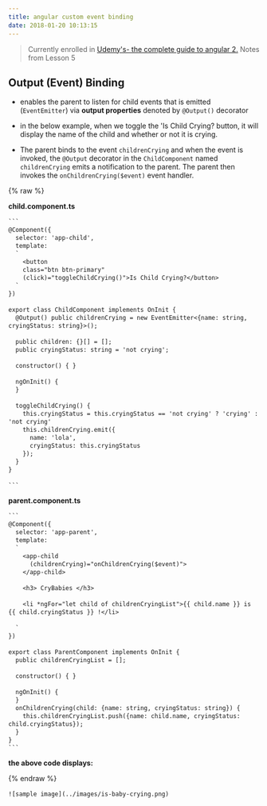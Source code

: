 ```yaml
---
title: angular custom event binding
date: 2018-01-20 10:13:15
---
```


> Currently enrolled in <a href="https://www.udemy.com/the-complete-guide-to-angular-2" target="_blank">Udemy's- the complete guide to angular 2.</a> Notes from Lesson 5

## Output (Event) Binding
- enables the parent to listen for child events that is emitted (`EventEmitter`) via **output properties** denoted by `@Output()` decorator

- in the below example, when we toggle the 'Is Child Crying? button, it will display the name of the child and whether or not it is crying.
- The parent binds to the event `childrenCrying` and when the event is invoked, the `@Output` decorator in the `ChildComponent` named `childrenCrying` emits a notification to the parent. The parent then invokes the `onChildrenCrying($event)` event handler.



{% raw %}

  **child.component.ts**
  
    ```
    @Component({
      selector: 'app-child',
      template: 
      `
        <button
        class="btn btn-primary"
        (click)="toggleChildCrying()">Is Child Crying?</button>
      `
    })

    export class ChildComponent implements OnInit {
      @Output() public childrenCrying = new EventEmitter<{name: string, cryingStatus: string}>();

      public children: {}[] = [];
      public cryingStatus: string = 'not crying';

      constructor() { }

      ngOnInit() {
      }

      toggleChildCrying() {
        this.cryingStatus = this.cryingStatus == 'not crying' ? 'crying' : 'not crying'
        this.childrenCrying.emit({
          name: 'lola',
          cryingStatus: this.cryingStatus
        });
      }
    }

    ```

  **parent.component.ts**

    ```
    @Component({
      selector: 'app-parent',
      template: 
      `
        <app-child
          (childrenCrying)="onChildrenCrying($event)">
        </app-child>

        <h3> CryBabies </h3>
        
        <li *ngFor="let child of childrenCryingList">{{ child.name }} is {{ child.cryingStatus }} !</li>

      `
    })

    export class ParentComponent implements OnInit {
      public childrenCryingList = [];
      
      constructor() { }

      ngOnInit() {
      }
      onChildrenCrying(child: {name: string, cryingStatus: string}) {
        this.childrenCryingList.push({name: child.name, cryingStatus: child.cryingStatus});
      }
    }
    ```


  **the above code displays:**

{% endraw %}

    ![sample image](../images/is-baby-crying.png)